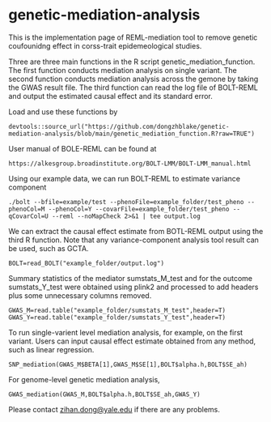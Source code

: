 # genetic-mediation-analysis
This is the implementation page of REML-mediation tool to remove genetic coufounidng effect in corss-trait epidemeological studies.

Three are three main functions in the R script genetic_mediation_function. The first function conducts mediation analysis on single variant. The second function conducts mediation analysis across the gemone by taking the GWAS result file. The third function can read the log file of BOLT-REML and output the estimated causal effect and its standard error. 

Load and use these functions by 
````
devtools::source_url("https://github.com/dongzhblake/genetic-mediation-analysis/blob/main/genetic_mediation_function.R?raw=TRUE")
````
User manual of BOLE-REML can be found at 
````
https://alkesgroup.broadinstitute.org/BOLT-LMM/BOLT-LMM_manual.html
````
Using our example data, we can run BOLT-REML to estimate variance component
````
./bolt --bfile=example/test --phenoFile=example_folder/test_pheno --phenoCol=M --phenoCol=Y --covarFile=example_folder/test_pheno --qCovarCol=U --reml --noMapCheck 2>&1 | tee output.log
````
We can extract the causal effect estimate from BOTL-REML output using the third R function. Note that any variance-component analysis tool result can be used, such as GCTA. 
````
BOLT=read_BOLT("example_folder/output.log")
````
Summary statistics of the mediator sumstats_M_test and for the outcome sumstats_Y_test were obtained using plink2 and processed to add headers plus some unnecessary columns removed. 
````
GWAS_M=read.table("example_folder/sumstats_M_test",header=T)
GWAS_Y=read.table("example_folder/sumstats_Y_test",header=T)
````
To run single-varient level mediation analysis, for example, on the first variant. Users can input causal effect estimate obtained from any method, such as linear regression.
````
SNP_mediation(GWAS_M$BETA[1],GWAS_M$SE[1],BOLT$alpha.h,BOLT$SE_ah)
````
For genome-level genetic mediation analysis, 
````
GWAS_mediation(GWAS_M,BOLT$alpha.h,BOLT$SE_ah,GWAS_Y)
````

Please contact zihan.dong@yale.edu if there are any problems.
